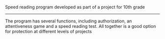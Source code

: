 Speed ​​reading program developed as part of a project for 10th grade
___________________________________________

The program has several functions, including authorization, an attentiveness game and a speed reading test. All together is a good option for protection at different levels of projects
